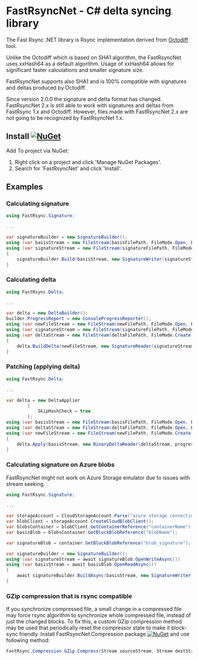 # FastRsyncNet - C# delta syncing library

The Fast Rsync .NET library is Rsync implementation derived from [Octodiff](https://github.com/OctopusDeploy/Octodiff) tool.

Unlike the Octodiff which is based on SHA1 algorithm, the FastRsyncNet uses xxHash64 as a default algorithm.
Usage of xxHash64 allows for significant faster calculations and smaller signature size.

FastRsyncNet supports also SHA1 and is 100% compatible with signatures and deltas produced by Octodiff.

Since version 2.0.0 the signature and delta format has changed. FastRsyncNet 2.x is still able to work with signatures and deltas from FastRsync 1.x and Octodiff. However, files made with FastRsyncNet 2.x are not going to be recognized by FastRsyncNet 1.x.

## Install [![NuGet](https://img.shields.io/nuget/v/FastRsyncNet.svg?style=flat)](https://www.nuget.org/packages/FastRsyncNet/)
Add To project via NuGet:  
1. Right click on a project and click 'Manage NuGet Packages'.  
2. Search for 'FastRsyncNet' and click 'Install'.  

## Examples

### Calculating signature

```csharp
using FastRsync.Signature;

...

var signatureBuilder = new SignatureBuilder();
using (var basisStream = new FileStream(basisFilePath, FileMode.Open, FileAccess.Read, FileShare.Read))
using (var signatureStream = new FileStream(signatureFilePath, FileMode.Create, FileAccess.Write, FileShare.Read))
{
    signatureBuilder.Build(basisStream, new SignatureWriter(signatureStream));
}
```

### Calculating delta

```csharp
using FastRsync.Delta;

...

var delta = new DeltaBuilder();
builder.ProgressReport = new ConsoleProgressReporter();
using (var newFileStream = new FileStream(newFilePath, FileMode.Open, FileAccess.Read, FileShare.Read))
using (var signatureStream = new FileStream(signatureFilePath, FileMode.Open, FileAccess.Read, FileShare.Read))
using (var deltaStream = new FileStream(deltaFilePath, FileMode.Create, FileAccess.Write, FileShare.Read))
{
    delta.BuildDelta(newFileStream, new SignatureReader(signatureStream, delta.ProgressReporter), new AggregateCopyOperationsDecorator(new BinaryDeltaWriter(deltaStream)));
}
```

### Patching (applying delta)

```csharp
using FastRsync.Delta;

...

var delta = new DeltaApplier
        {
            SkipHashCheck = true
        };
using (var basisStream = new FileStream(basisFilePath, FileMode.Open, FileAccess.Read, FileShare.Read))
using (var deltaStream = new FileStream(deltaFilePath, FileMode.Open, FileAccess.Read, FileShare.Read))
using (var newFileStream = new FileStream(newFilePath, FileMode.Create, FileAccess.ReadWrite, FileShare.Read))
{
    delta.Apply(basisStream, new BinaryDeltaReader(deltaStream, progressReporter), newFileStream);
}
```
### Calculating signature on Azure blobs

FastRsyncNet might not work on Azure Storage emulator due to issues with stream seeking.

```csharp
using FastRsync.Signature;

...

var storageAccount = CloudStorageAccount.Parse("azure storage connectionstring");
var blobClient = storageAccount.CreateCloudBlobClient();
var blobsContainer = blobClient.GetContainerReference("containerName");
var basisBlob = blobsContainer.GetBlockBlobReference("blobName");

var signatureBlob = container.GetBlockBlobReference("blob_signature");

var signatureBuilder = new SignatureBuilder();
using (var signatureStream = await signatureBlob.OpenWriteAsync())
using (var basisStream = await basisBlob.OpenReadAsync())
{
    await signatureBuilder.BuildAsync(basisStream, new SignatureWriter(signatureStream));
}
```

### GZip compression that is rsync compatible
If you synchronize compressed file, a small change in a compressed file may force rsync algorithm to synchronize whole compressed file, instead of just the changed blocks. To fix this, a custom GZip compression method may be used that periodically reset the compressor state to make it block-sync friendly. Install FastRsyncNet.Compression package [![NuGet](https://img.shields.io/nuget/v/FastRsyncNet.Compression.svg?style=flat)](https://www.nuget.org/packages/FastRsyncNet.Compression/) and use following method:
```csharp
FastRsync.Compression.GZip.Compress(Stream sourceStream, Stream destStream)
```
